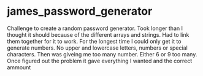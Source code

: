 # james_password_generator

Challenge to create a random password generator.
Took longer than I thought it should because of the different arrays and strings.
Had to link them together for it to work. 
For the longest time I could only get it to generate numbers.
No upper and lowercase letters, numbers or special characters.
Then was giveing me too many number. Either 6 or 9 too many.
Once figured out the problem it gave everything I wanted and the correct ammount
